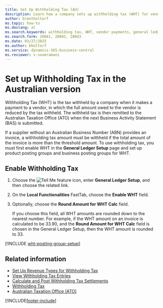 ```yaml
---
title: Set Up Withholding Tax [AU]
description: Learn how a company sets up withholding tax (WHT) for vendor payments on the General Ledger Setup page.
author: brentholtorf
ms.topic: how-to
ms.devlang: al
ms.search.keywords: withholding tax, WHT, vendor payments, general ledger setup, product posting groups, business posting groups, Australian Taxation Office, ATO, business activity statement, BAS, Australian business number, ABN, Australian version
ms.search.form: 28041, 28042, 28043
ms.date: 03/27/2025
ms.author: bholtorf
ms.service: dynamics-365-business-central
ms.reviewer: v-soumramani
---
```


# Set up Withholding Tax in the Australian version

Withholding Tax (WHT) is the tax withheld by a company when it makes a payment to a vendor, in which the full amount owed to the vendor is reduced by the tax withheld. The withheld tax is then remitted to the Australian Taxation Office (ATO) when the next Business Activity Statement (BAS) is submitted.  

If a supplier without an Australian Business Number (ABN) provides an invoice, a withholding tax amount must be withheld if the total amount of the invoice is more than the threshold amount. To use withholding tax, you must first enable WHT in the **General Ledger Setup** page and set up product posting groups and business posting groups for WHT.  

## Enable Withholding Tax

1. Choose the ![Tell Me feature](../../media/ui-search/search_small.png "Tell me what you want to do") icon, enter **General Ledger Setup**, and then choose the related link.  
1. On the **Local Functionalities** FastTab, choose the **Enable WHT** field.  
1. Optionally, choose the **Round Amount for WHT Calc** field.

    If you choose this field, all WHT amounts are rounded down to the nearest number. For example, if the WHT amount on an invoice is calculated to be 33.90, and the **Round Amount for WHT Calc** field is chosen in the General Ledger Setup, then the WHT amount is rounded to 33.

[!INCLUDE [wht-posting-group-setup](../includes/AUNZ/wht-posting-group-setup.md)]

## Related information

- [Set Up Revenue Types for Withholding Tax](how-to-set-up-revenue-types-for-withholding-tax.md)  
- [View Withholding Tax Entries](how-to-view-withholding-tax-entries.md)  
- [Calculate and Post Withholding Tax Settlements](how-to-calculate-and-post-withholding-tax-settlements.md)  
- [Withholding Tax](withholding-tax.md)  
- [Australian Taxation Office (ATO)](https://www.ato.gov.au/)  

[!INCLUDE[footer-include](../../includes/footer-banner.md)]

